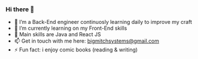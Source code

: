### Hi there 👋

<!--
**Mitch-mts/Mitch-mts** is a ✨ _special_ ✨ repository because its `README.md` (this file) appears on your GitHub profile.

Here are some ideas to get you started:
-->
- 🔭 I’m a Back-End engineer continuosly learning daily to improve my craft
- 🌱 I’m currently learning on my Front-End skills
- 🍫 Main skills are Java and React JS
- 📫 Get in touch with me here: bigmitchsystems@gmail.com
- ⚡ Fun fact: i enjoy comic books (reading & writing)

